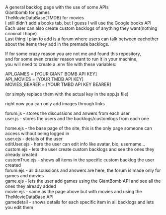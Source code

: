 A general backlog page with the use of some APIs <br>
Giantbomb for games <br>
TheMovieDataBase(TMDB) for movies <br>
I still didn't add a books tab, but I guess I will use the Google books API <br>
Each user can also create custom backlogs of anything they want(nothing criminal I hope) <br>
Last thing I plan to add is a forum where users can talk between eachother about the items they add in the premade backlogs. <br>


If for some crazy reason you are not me and found this repository,  <br>and for some even crazier reason want to run it in your machine,  <br>you will need to create a .env file with these variables: 

API_GAMES = [YOUR GIANT BOMB API KEY] <br>
API_MOVIES = [YOUR TMDB API KEY] <br>
MOVIES_BEARER = [YOUR TMBD API KEY BEARER] <br>

(or simply replace them with the actual key in the app.js file) <br>

right now you can only add images through links <br>

forum.js - stores the discussions and anwers from each user <br>
user.js - stores the users and the backlogs/customlogs from each one <br>

home.ejs - the base page of the site, this is the only page someone can access without being logged in <br>
user.ejs - details of the user <br>
editUser.ejs - here the user can edit info like avatar, bio, username...  <br>
custom.ejs - lets the user create custom backlogs and see the ones they already created <br>
customTrue.ejs - shows all items in the specific custom backlog the user created <br>
forum.ejs - all discussions and answers are here, the forum is made only for games and movies <br>
game.ejs - lets the user add games using the GiantBomb API and see all the ones they already added <br>
movie.ejs - same as the page above but with movies and using the TheMovieDataBase API <br>
gamedetail - shows details for each specific item in all backlogs and lets you edit them <br>



